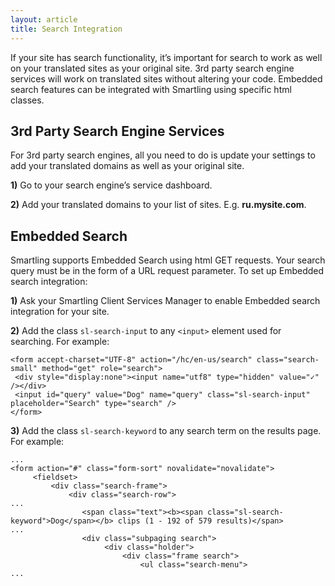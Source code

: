 ```yaml
---
layout: article
title: Search Integration
---
```



If your site has search functionality, it’s important for search to work as well on your translated sites as your original site. 3rd party search engine services will work on translated sites without altering your code. Embedded search features can be integrated with Smartling using specific html classes.

## 3rd Party Search Engine Services

For 3rd party search engines, all you need to do is update your settings to add your translated domains as well as your original site.

**1)** Go to your search engine’s service dashboard.

**2)** Add your translated domains to your list of sites. E.g. **ru.mysite.com**.

## Embedded Search

Smartling supports Embedded Search using html GET requests. Your search query must be in the form of a URL request parameter. To set up Embedded search integration:

**1)** Ask your Smartling Client Services Manager to enable Embedded search integration for your site.

**2)** Add the class `sl-search-input` to any `<input>` element used for searching. For example:

~~~
<form accept-charset="UTF-8" action="/hc/en-us/search" class="search-small" method="get" role="search">
 <div style="display:none"><input name="utf8" type="hidden" value="✓" /></div>
 <input id="query" value="Dog" name="query" class="sl-search-input" placeholder="Search" type="search" />
</form>
~~~

**3)** Add the class `sl-search-keyword` to any search term on the results page. For example:

~~~
...
<form action="#" class="form-sort" novalidate="novalidate">
     <fieldset>
         <div class="search-frame">
             <div class="search-row">
...
                <span class="text"><b><span class="sl-search-keyword">Dog</span></b> clips (1 - 192 of 579 results)</span>
...
                <div class="subpaging search">
                     <div class="holder">
                         <div class="frame search">
                             <ul class="search-menu">
...
~~~